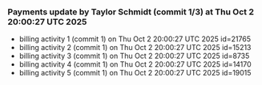 
### Payments update by Taylor Schmidt (commit 1/3) at Thu Oct  2 20:00:27 UTC 2025
- billing activity 1 (commit 1) on Thu Oct  2 20:00:27 UTC 2025 id=21765
- billing activity 2 (commit 1) on Thu Oct  2 20:00:27 UTC 2025 id=15213
- billing activity 3 (commit 1) on Thu Oct  2 20:00:27 UTC 2025 id=8735
- billing activity 4 (commit 1) on Thu Oct  2 20:00:27 UTC 2025 id=14170
- billing activity 5 (commit 1) on Thu Oct  2 20:00:27 UTC 2025 id=19015
